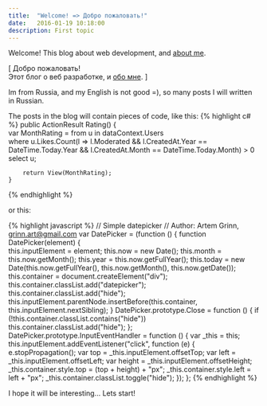 ```yaml
---
title:  "Welcome! => Добро пожаловать!"
date:   2016-01-19 10:18:00
description: First topic
---
```


Welcome! 
This blog about web development, and [about me][about].  

[ Добро пожаловать!   
Этот блог о веб разработке, и [обо мне][about]. ]

Im from Russia, and my English is not good =), so many posts I will written in Russian.

The posts in the blog will contain pieces of code, like this:
{% highlight c# %}
public ActionResult Rating()
    {             
        var MonthRating = from u in dataContext.Users   
            where u.Likes.Count(l => l.Moderated && l.CreatedAt.Year == DateTime.Today.Year && l.CreatedAt.Month == DateTime.Today.Month) > 0
            select u;

        return View(MonthRating);
    }
{% endhighlight %}

or this:

{% highlight javascript %}
// Simple datepicker
// Author: Artem Grinn, grinn.art@gmail.com
var DatePicker = (function () {
    function DatePicker(element) {   
        this.inputElement = element;
        this.now = new Date();
        this.month = this.now.getMonth();
        this.year = this.now.getFullYear();
        this.today = new Date(this.now.getFullYear(), this.now.getMonth(), this.now.getDate());
        this.container = document.createElement("div");
        this.container.classList.add("datepicker");
        this.container.classList.add("hide");
        this.inputElement.parentNode.insertBefore(this.container, this.inputElement.nextSibling);
    }
    DatePicker.prototype.Close = function () {
        if (!this.container.classList.contains("hide"))
            this.container.classList.add("hide");
    };
    DatePicker.prototype.InputEventHandler = function () {
        var _this = this;
        this.inputElement.addEventListener("click", function (e) {
            e.stopPropagation();
            var top = _this.inputElement.offsetTop;
            var left = _this.inputElement.offsetLeft;
            var height = _this.inputElement.offsetHeight;
            _this.container.style.top = (top + height) + "px";
            _this.container.style.left = left + "px";
            _this.container.classList.toggle("hide");
        });
    };
{% endhighlight %}

I hope it will be interesting... Lets start!

[about]:    /about

